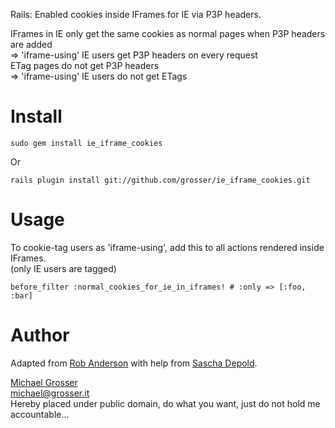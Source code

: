 Rails: Enabled cookies inside IFrames for IE via P3P headers.<br/>

IFrames in IE only get the same cookies as normal pages when P3P headers are added<br/>
=> 'iframe-using' IE users get P3P headers on every request<br/>
ETag pages do not get P3P headers<br/>
=> 'iframe-using' IE users do not get ETags

Install
=======
    sudo gem install ie_iframe_cookies
Or

    rails plugin install git://github.com/grosser/ie_iframe_cookies.git


Usage
=====
To cookie-tag users as 'iframe-using', add this to all actions rendered inside IFrames.<br/>
(only IE users are tagged)

    before_filter :normal_cookies_for_ie_in_iframes! # :only => [:foo, :bar]

Author
======
Adapted from [Rob Anderson](http://robanderson123.wordpress.com/2011/02/25/p3p-header-hell) with help from [Sascha Depold](https://github.com/sdepold).

[Michael Grosser](http://grosser.it)<br/>
michael@grosser.it<br/>
Hereby placed under public domain, do what you want, just do not hold me accountable...
